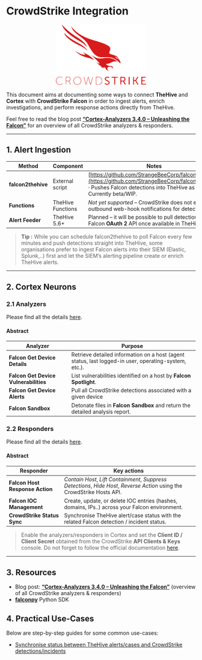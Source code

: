 # CrowdStrike Integration

<div align="center">
  <img src="assets/logo.png" alt="CrowdStrike Falcon logo" width="240">
</div>

This document aims at documenting some ways to connect **TheHive** and **Cortex** with **CrowdStrike Falcon** in order to ingest alerts, enrich investigations, and perform response actions directly from TheHive.

Feel free to read the blog post [**“Cortex-Analyzers 3.4.0 – Unleashing the Falcon”**](https://strangebee.com/blog/cortex-analyzers-3-4-0-unleashing-the-falcon/) for an overview of all CrowdStrike analyzers & responders.

---

## 1. Alert Ingestion

| Method             | Component         | Notes                                                                                                                                                                       |
| ------------------ | ----------------- | --------------------------------------------------------------------------------------------------------------------------------------------------------------------------- |
| **falcon2thehive** | External script   | [https://github.com/StrangeBeeCorp/falcon2thehive](https://github.com/StrangeBeeCorp/falcon2thehive) · Pushes Falcon detections into TheHive as alerts. Currently beta/WIP. |
| **Functions**      | TheHive Functions | *Not yet supported* – CrowdStrike does not expose outbound web-hook notifications for detections.                                                                           |
| **Alert Feeder**   | TheHive 5.6+      | Planned – it will be possible to pull detections via the Falcon **OAuth 2** API once available in TheHive 5.6.                                                                                |

> **Tip :** While you can schedule falcon2thehive to poll Falcon every few minutes and push detections straight into TheHive, some organisations prefer to ingest Falcon alerts into their SIEM (Elastic, Splunk,..) first and let the SIEM’s alerting pipeline create or enrich TheHive alerts.

---

## 2. Cortex Neurons

### 2.1 Analyzers

Please find all the details [here](https://github.com/TheHive-Project/Cortex-Analyzers/tree/master/analyzers/CrowdstrikeFalcon).

#### Abstract
| Analyzer                              | Purpose                                                                                           |
| ------------------------------------- | ------------------------------------------------------------------------------------------------- |
| **Falcon Get Device Details**         | Retrieve detailed information on a host (agent status, last logged-in user, operating-system, etc.). |
| **Falcon Get Device Vulnerabilities** | List vulnerabilities identified on a host by **Falcon Spotlight**.                                |
| **Falcon Get Device Alerts**          | Pull all CrowdStrike detections associated with a given device      |
| **Falcon Sandbox**                    | Detonate files in **Falcon Sandbox** and return the detailed analysis report.           |

### 2.2 Responders

Please find all the details [here](https://github.com/TheHive-Project/Cortex-Analyzers/tree/master/responders/CrowdstrikeFalcon).
#### Abstract

| Responder                       | Key actions                                                                                                               |
| ------------------------------- | ------------------------------------------------------------------------------------------------------------------------- |
| **Falcon Host Response Action** | *Contain Host*, *Lift Containment*, *Suppress Detections*, *Hide Host*, *Reverse Action* using the CrowdStrike Hosts API. |
| **Falcon IOC Management**       | Create, update, or delete IOC entries (hashes, domains, IPs..) across your Falcon environment.                     |
| **CrowdStrike Status Sync**     | Synchronise TheHive alert/case status with the related Falcon detection / incident status.                                |

> Enable the analyzers/responders in Cortex and set the **Client ID / Client Secret** obtained from the CrowdStrike **API Clients & Keys** console. Do not forget to follow the official documentation [here](https://thehive-project.github.io/Cortex-Analyzers/).

---

## 3. Resources

* Blog post: [**“Cortex-Analyzers 3.4.0 – Unleashing the Falcon”**](https://strangebee.com/blog/cortex-analyzers-3-4-0-unleashing-the-falcon/) (overview of all CrowdStrike analyzers & responders)
* [**falconpy**](https://www.falconpy.io/Home.html) Python SDK

## 4. Practical Use-Cases  
<!-- USE_CASES:START -->
Below are step-by-step guides for some common use-cases:

* [Synchronise status between TheHive alerts/cases and CrowdStrike detections/incidents](use-cases/crwd-status-sync.md)
<!-- USE_CASES:END -->
